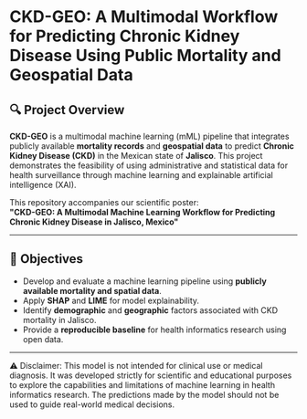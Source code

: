 
# CKD-GEO: A Multimodal Workflow for Predicting Chronic Kidney Disease Using Public Mortality and Geospatial Data

## 🔍 Project Overview

**CKD-GEO** is a multimodal machine learning (mML) pipeline that integrates publicly available **mortality records** and **geospatial data** to predict **Chronic Kidney Disease (CKD)** in the Mexican state of **Jalisco**. This project demonstrates the feasibility of using administrative and statistical data for health surveillance through machine learning and explainable artificial intelligence (XAI).

This repository accompanies our scientific poster:  
**"CKD-GEO: A Multimodal Machine Learning Workflow for Predicting Chronic Kidney Disease in Jalisco, Mexico"**

---

## 🧠 Objectives

- Develop and evaluate a machine learning pipeline using **publicly available mortality and spatial data**.
- Apply **SHAP** and **LIME** for model explainability.
- Identify **demographic** and **geographic** factors associated with CKD mortality in Jalisco.
- Provide a **reproducible baseline** for health informatics research using open data.

---




⚠️ Disclaimer:
This model is not intended for clinical use or medical diagnosis. It was developed strictly for scientific and educational purposes to explore the capabilities and limitations of machine learning in health informatics research. The predictions made by the model should not be used to guide real-world medical decisions.
